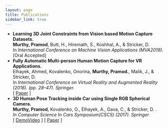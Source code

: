 ```yaml
---
layout: page
title: Publications
sidebar_link: true
---
```



-  __Learning 3D Joint Constraints from Vision based Motion Capture Datasets.__ <br>
   **Murthy, Pramod**, Butt, H., Hiremath, S., Koshhal, A., & Stricker, D. <br>
   In _International Conference on Machine Vision Applications (MVA2019)._ <br>
   [Oral Accepted]
-  __Fully Automatic Multi-person Human Motion Capture for VR Applications.__ <br>
   Elhayek, Ahmed, Kovalenko, Onorina, **Murthy, Pramod.**, Malik, J., & Stricker, D. <br>
   In _International Conference on Virtual Reality and Augmented Reality (2018). (pp. 28–47). Springer._ <br>
   [ [Paper](https://www.dfki.de/web/forschung/publikationen/renameFileForDownload?filename=Elhayek2018_EuroVR_Multi-person%20Human%20Motion%20Capture.pdf&file_id=uploads_3812) ]
-  __3D Human Pose Tracking inside Car using Single RGB Spherical Camera.__<br> 
   **Murthy, Pramod**, Kovalenko, O., Elhayek, A., Gava, C., & Stricker, D. . <br>
   _In Computer Science In Cars Symposium(CSCS) (2017). Springer_<br>
   [ [DemoVideo](http://av.dfki.de/~murthy/demos/theta_demo.mp4) ] [ [Paper](https://www.dfki.de/web/forschung/publikationen/renameFileForDownload?filename=Murthy_2017_ACM_CSCS_3D_Human_Pose_Spherical.pdf&file_id=uploads_3284) ]


